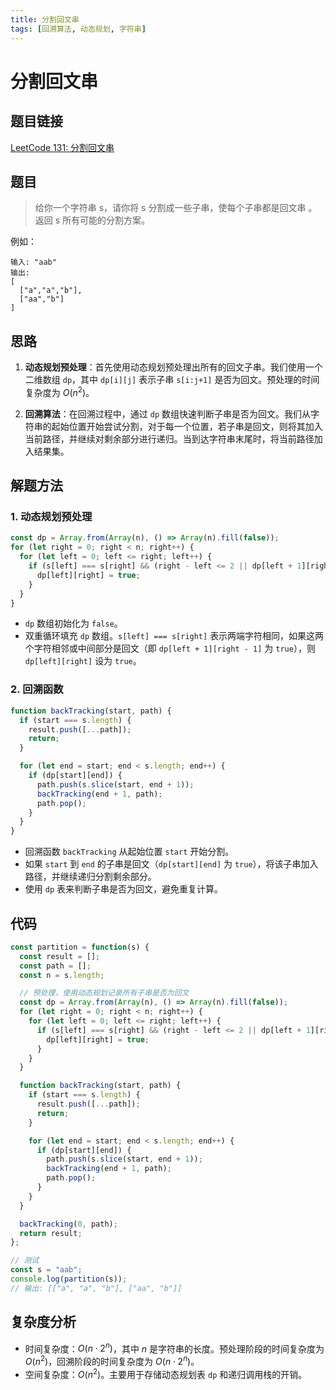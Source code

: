 ```yaml
---
title: 分割回文串
tags: [回溯算法, 动态规划, 字符串]
---
```


# 分割回文串

## 题目链接
[LeetCode 131: 分割回文串](https://leetcode.cn/problems/palindrome-partitioning/)

## 题目
> 给你一个字符串 s，请你将 s 分割成一些子串，使每个子串都是回文串 。返回 s 所有可能的分割方案。

例如：
```
输入: "aab"
输出:
[
  ["a","a","b"],
  ["aa","b"]
]
```

## 思路

1. **动态规划预处理**：首先使用动态规划预处理出所有的回文子串。我们使用一个二维数组 `dp`，其中 `dp[i][j]` 表示子串 `s[i:j+1]` 是否为回文。预处理的时间复杂度为 $O(n^2)$。

2. **回溯算法**：在回溯过程中，通过 `dp` 数组快速判断子串是否为回文。我们从字符串的起始位置开始尝试分割，对于每一个位置，若子串是回文，则将其加入当前路径，并继续对剩余部分进行递归。当到达字符串末尾时，将当前路径加入结果集。

## 解题方法
### 1. 动态规划预处理
```javascript
const dp = Array.from(Array(n), () => Array(n).fill(false));
for (let right = 0; right < n; right++) {
  for (let left = 0; left <= right; left++) {
    if (s[left] === s[right] && (right - left <= 2 || dp[left + 1][right - 1])) {
      dp[left][right] = true;
    }
  }
}
```
- `dp` 数组初始化为 `false`。
- 双重循环填充 `dp` 数组。`s[left] === s[right]` 表示两端字符相同，如果这两个字符相邻或中间部分是回文（即 `dp[left + 1][right - 1]` 为 `true`），则 `dp[left][right]` 设为 `true`。

### 2. 回溯函数
```javascript
function backTracking(start, path) {
  if (start === s.length) {
    result.push([...path]);
    return;
  }

  for (let end = start; end < s.length; end++) {
    if (dp[start][end]) {
      path.push(s.slice(start, end + 1));
      backTracking(end + 1, path);
      path.pop();
    }
  }
}
```
- 回溯函数 `backTracking` 从起始位置 `start` 开始分割。
- 如果 `start` 到 `end` 的子串是回文（`dp[start][end]` 为 `true`），将该子串加入路径，并继续递归分割剩余部分。
- 使用 `dp` 表来判断子串是否为回文，避免重复计算。

## 代码
```javascript
const partition = function(s) {
  const result = [];
  const path = [];
  const n = s.length;

  // 预处理，使用动态规划记录所有子串是否为回文
  const dp = Array.from(Array(n), () => Array(n).fill(false));
  for (let right = 0; right < n; right++) {
    for (let left = 0; left <= right; left++) {
      if (s[left] === s[right] && (right - left <= 2 || dp[left + 1][right - 1])) {
        dp[left][right] = true;
      }
    }
  }

  function backTracking(start, path) {
    if (start === s.length) {
      result.push([...path]);
      return;
    }

    for (let end = start; end < s.length; end++) {
      if (dp[start][end]) {
        path.push(s.slice(start, end + 1));
        backTracking(end + 1, path);
        path.pop();
      }
    }
  }

  backTracking(0, path);
  return result;
};

// 测试
const s = "aab";
console.log(partition(s)); 
// 输出: [["a", "a", "b"], ["aa", "b"]]
```

## 复杂度分析
- 时间复杂度：$O(n \cdot 2^n)$，其中 $n$ 是字符串的长度。预处理阶段的时间复杂度为 $O(n^2)$，回溯阶段的时间复杂度为 $O(n \cdot 2^n)$。
- 空间复杂度：$O(n^2)$。主要用于存储动态规划表 `dp` 和递归调用栈的开销。